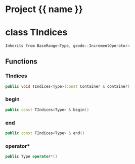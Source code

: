 <script setup>
import {useRoute} from 'vitepress'
const {path} = useRoute()
const tokens = path.split('/')
const words = tokens[2].split('-');
for (let i = 0; i < words.length; i++) {
    words[i] = words[i].charAt(0).toUpperCase() + words[i].slice(1);
    words[i] = words[i].replace('geode', 'Geode')
}
const name = words.join('-');
</script>
# Project {{ name }}

# class TIndices


```cpp
Inherits from BaseRange<Type, geode::IncrementOperator>
```



## Functions

### TIndices

```cpp
public void TIndices<Type>(const Container & container)
```


### begin

```cpp
public const TIndices<Type> & begin()
```


### end

```cpp
public const TIndices<Type> & end()
```


### operator*

```cpp
public Type operator*()
```




